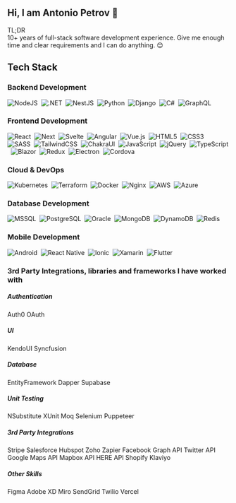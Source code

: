 ## Hi, I am Antonio Petrov 👋

<p>
  TL;DR
  <br/ >
  10+ years of full-stack software development experience. Give me enough time and clear requirements and I can do anything. 😊
</p>

<h2>Tech Stack</h2>

<h3>Backend Development</h3>
  
  ![NodeJS](https://img.shields.io/badge/node.js-6DA55F?style=for-the-badge&logo=node.js&logoColor=white)&nbsp;
  ![.NET](https://img.shields.io/badge/.NET-512BD4?style=for-the-badge&logo=.net&logoColor=white)&nbsp;
  ![NestJS](https://img.shields.io/badge/nestjs-E0234E?style=for-the-badge&logo=nestjs&logoColor=white)&nbsp;
  ![Python](https://img.shields.io/badge/python-3776AB?style=for-the-badge&logo=python&logoColor=white)&nbsp;
  ![Django](https://img.shields.io/badge/django-092E20?style=for-the-badge&logo=django&logoColor=white)&nbsp;
  ![C#](https://img.shields.io/badge/c%23-239120?style=for-the-badge&logo=c-sharp&logoColor=white)&nbsp;
  ![GraphQL](https://img.shields.io/badge/graphql-E10098?style=for-the-badge&logo=graphql&logoColor=white)&nbsp;

  
<h3>Frontend Development</h3>
  
  ![React](https://img.shields.io/badge/react-%2320232a.svg?style=for-the-badge&logo=react&logoColor=%2361DAFB)&nbsp;
  ![Next](https://img.shields.io/badge/Next-%2320262a.svg?style=for-the-badge&logo=react&logoColor=%2361DAFB)&nbsp;
  ![Svelte](https://img.shields.io/badge/svelte-FF3E00?style=for-the-badge&logo=svelte&logoColor=white)&nbsp;
  ![Angular](https://img.shields.io/badge/angular-DD0031?style=for-the-badge&logo=angular&logoColor=white)&nbsp;
  ![Vue.js](https://img.shields.io/badge/vue.js-4FC08D?style=for-the-badge&logo=vue.js&logoColor=white)&nbsp;
  ![HTML5](https://img.shields.io/badge/html5-%23E34F26.svg?style=for-the-badge&logo=html5&logoColor=white)&nbsp;
  ![CSS3](https://img.shields.io/badge/css3-%231572B6.svg?style=for-the-badge&logo=css3&logoColor=white)&nbsp;
  ![SASS](https://img.shields.io/badge/SASS-hotpink.svg?style=for-the-badge&logo=SASS&logoColor=white)&nbsp;
  ![TailwindCSS](https://img.shields.io/badge/tailwindcss-%2338B2AC.svg?style=for-the-badge&logo=tailwind-css&logoColor=white)&nbsp;
  ![ChakraUI](https://img.shields.io/badge/chakra_UI-%234ED1C5.svg?style=for-the-badge&logo=chakraui&logoColor=white)&nbsp;
  ![JavaScript](https://img.shields.io/badge/javascript-%23323330.svg?style=for-the-badge&logo=javascript&logoColor=%23F7DF1E)&nbsp;
  ![jQuery](https://img.shields.io/badge/jquery-%230769AD.svg?style=for-the-badge&logo=jquery&logoColor=white)&nbsp;
  ![TypeScript](https://img.shields.io/badge/typescript-007ACC?style=for-the-badge&logo=typescript&logoColor=white)&nbsp;
  ![Blazor](https://img.shields.io/badge/blazor-512BD4?style=for-the-badge&logo=blazor&logoColor=white)&nbsp;
  ![Redux](https://img.shields.io/badge/redux-764ABC?style=for-the-badge&logo=redux&logoColor=white)&nbsp;
  ![Electron](https://img.shields.io/badge/electron-47848F?style=for-the-badge&logo=electron&logoColor=white)&nbsp;
  ![Cordova](https://img.shields.io/badge/cordova-E8E8E8?style=for-the-badge&logo=apache-cordova&logoColor=black)&nbsp;


<h3>Cloud & DevOps</h3>

![Kubernetes](https://img.shields.io/badge/kubernetes-326CE5?style=for-the-badge&logo=kubernetes&logoColor=white)&nbsp;
![Terraform](https://img.shields.io/badge/terraform-7B42BC?style=for-the-badge&logo=terraform&logoColor=white)&nbsp;
![Docker](https://img.shields.io/badge/docker-2496ED?style=for-the-badge&logo=docker&logoColor=white)&nbsp;
![Nginx](https://img.shields.io/badge/nginx-009639?style=for-the-badge&logo=nginx&logoColor=white)&nbsp;
![AWS](https://img.shields.io/badge/aws-232F3E?style=for-the-badge&logo=amazon-aws&logoColor=white)&nbsp;
![Azure](https://img.shields.io/badge/azure-0078D4?style=for-the-badge&logo=microsoft-azure&logoColor=white)&nbsp;


<h3>Database Development</h3>

![MSSQL](https://img.shields.io/badge/mssql-CC2927?style=for-the-badge&logo=microsoft-sql-server&logoColor=white)&nbsp;
![PostgreSQL](https://img.shields.io/badge/postgresql-316192?style=for-the-badge&logo=postgresql&logoColor=white)&nbsp;
![Oracle](https://img.shields.io/badge/oracle-F80000?style=for-the-badge&logo=oracle&logoColor=white)&nbsp;
![MongoDB](https://img.shields.io/badge/mongodb-47A248?style=for-the-badge&logo=mongodb&logoColor=white)&nbsp;
![DynamoDB](https://img.shields.io/badge/dynamodb-4053D6?style=for-the-badge&logo=amazon-dynamodb&logoColor=white)&nbsp;
![Redis](https://img.shields.io/badge/redis-DC382D?style=for-the-badge&logo=redis&logoColor=white)&nbsp;

<h3>Mobile Development</h3>

![Android](https://img.shields.io/badge/Android-3DDC84?style=for-the-badge&logo=android&logoColor=white)&nbsp;
![React Native](https://img.shields.io/badge/react_native-%2320232a.svg?style=for-the-badge&logo=react&logoColor=%2361DAFB)&nbsp;
![Ionic](https://img.shields.io/badge/ionic-3880FF?style=for-the-badge&logo=ionic&logoColor=white)&nbsp;
![Xamarin](https://img.shields.io/badge/xamarin-3498DB?style=for-the-badge&logo=xamarin&logoColor=white)&nbsp;
![Flutter](https://img.shields.io/badge/flutter-02569B?style=for-the-badge&logo=flutter&logoColor=white)&nbsp;

<h3>3rd Party Integrations, libraries and frameworks I have worked with</h3>

<h5>Authentication</h5>
Auth0
OAuth

<h5>UI</h5>
KendoUI
Syncfusion

<h5>Database</h5>
EntityFramework
Dapper
Supabase

<h5>Unit Testing</h5>
NSubstitute
XUnit
Moq
Selenium
Puppeteer

<h5>3rd Party Integrations</h5>
Stripe
Salesforce
Hubspot
Zoho
Zapier
Facebook Graph API
Twitter API
Google Maps API
Mapbox API
HERE API
Shopify
Klaviyo

<h5>Other Skills</h5>
Figma
Adobe XD
Miro
SendGrid
Twilio
Vercel
